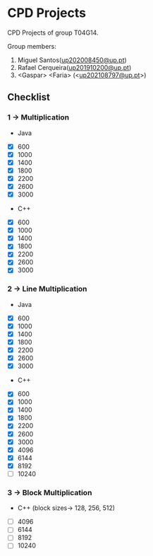 # CPD Projects

CPD Projects of group T04G14.

Group members:
1. Miguel Santos(up202008450@up.pt)
2. Rafael Cerqueira(up201910200@up.pt)
3. &lt;Gaspar&gt; &lt;Faria&gt; (&lt;up202108797@up.pt&gt;)



## Checklist
### 1 -> Multiplication
* Java
- [x] 600
- [x] 1000
- [x] 1400
- [x] 1800
- [x] 2200
- [x] 2600
- [x] 3000

* C++
- [x] 600
- [x] 1000
- [x] 1400
- [x] 1800
- [x] 2200
- [x] 2600
- [x] 3000

### 2 -> Line Multiplication
* Java
- [x] 600
- [x] 1000
- [x] 1400
- [x] 1800
- [x] 2200
- [x] 2600
- [x] 3000

* C++
- [x] 600
- [x] 1000
- [x] 1400
- [x] 1800
- [x] 2200
- [x] 2600
- [x] 3000
- [x] 4096
- [x] 6144
- [x] 8192
- [ ] 10240

### 3 -> Block Multiplication
* C++ (block sizes-> 128, 256, 512)
- [ ] 4096
- [ ] 6144
- [ ] 8192
- [ ] 10240
